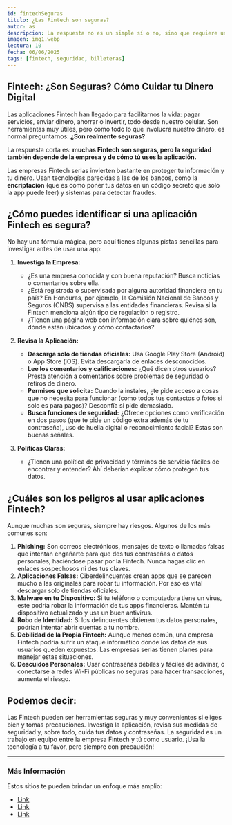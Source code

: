 ```yaml
---
id: fintechSeguras
titulo: ¿Las Fintech son seguras?
autor: as
descripcion: La respuesta no es un simple sí o no, sino que requiere un análisis matizado. En general, muchas Fintech implementan robustas medidas de seguridad, a menudo a la par o incluso superando a las de instituciones financieras tradicionales. No obstante, como cualquier servicio digital que maneja información sensible y transacciones financieras, conllevan ciertos riesgos inherentes.El primer paso siempre será verificar la procedencia de la aplicación, la procedencia, reputación y respaldo de la empresa detrás de la aplicación, que este verificada y debidamente registrada.
imagen: img1.webp
lectura: 10
fecha: 06/06/2025
tags: [fintech, seguridad, billeteras]
---
```


## Fintech: ¿Son Seguras? Cómo Cuidar tu Dinero Digital

Las aplicaciones Fintech han llegado para facilitarnos la vida: pagar servicios, enviar dinero, ahorrar o invertir, todo desde nuestro celular. Son herramientas muy útiles, pero como todo lo que involucra nuestro dinero, es normal preguntarnos: **¿Son realmente seguras?**

La respuesta corta es: **muchas Fintech son seguras, pero la seguridad también depende de la empresa y de cómo tú uses la aplicación.**

Las empresas Fintech serias invierten bastante en proteger tu información y tu dinero. Usan tecnologías parecidas a las de los bancos, como la **encriptación** (que es como poner tus datos en un código secreto que solo la app puede leer) y sistemas para detectar fraudes.

## **¿Cómo puedes identificar si una aplicación Fintech es segura?**

No hay una fórmula mágica, pero aquí tienes algunas pistas sencillas para investigar antes de usar una app:

1.  **Investiga la Empresa:**
    * ¿Es una empresa conocida y con buena reputación? Busca noticias o comentarios sobre ella.
    * ¿Está registrada o supervisada por alguna autoridad financiera en tu país? En Honduras, por ejemplo, la Comisión Nacional de Bancos y Seguros (CNBS) supervisa a las entidades financieras. Revisa si la Fintech menciona algún tipo de regulación o registro.
    * ¿Tienen una página web con información clara sobre quiénes son, dónde están ubicados y cómo contactarlos?

2.  **Revisa la Aplicación:**
    * **Descarga solo de tiendas oficiales:** Usa Google Play Store (Android) o App Store (iOS). Evita descargarla de enlaces desconocidos.
    * **Lee los comentarios y calificaciones:** ¿Qué dicen otros usuarios? Presta atención a comentarios sobre problemas de seguridad o retiros de dinero.
    * **Permisos que solicita:** Cuando la instales, ¿te pide acceso a cosas que no necesita para funcionar (como todos tus contactos o fotos si solo es para pagos)? Desconfía si pide demasiado.
    * **Busca funciones de seguridad:** ¿Ofrece opciones como verificación en dos pasos (que te pide un código extra además de tu contraseña), uso de huella digital o reconocimiento facial? Estas son buenas señales.

3.  **Políticas Claras:**
    * ¿Tienen una política de privacidad y términos de servicio fáciles de encontrar y entender? Ahí deberían explicar cómo protegen tus datos.

## **¿Cuáles son los peligros al usar aplicaciones Fintech?**

Aunque muchas son seguras, siempre hay riesgos. Algunos de los más comunes son:

1.  **Phishing:** Son correos electrónicos, mensajes de texto o llamadas falsas que intentan engañarte para que des tus contraseñas o datos personales, haciéndose pasar por la Fintech. Nunca hagas clic en enlaces sospechosos ni des tus claves.
2.  **Aplicaciones Falsas:** Ciberdelincuentes crean apps que se parecen mucho a las originales para robar tu información. Por eso es vital descargar solo de tiendas oficiales.
3.  **Malware en tu Dispositivo:** Si tu teléfono o computadora tiene un virus, este podría robar la información de tus apps financieras. Mantén tu dispositivo actualizado y usa un buen antivirus.
4.  **Robo de Identidad:** Si los delincuentes obtienen tus datos personales, podrían intentar abrir cuentas a tu nombre.
5.  **Debilidad de la Propia Fintech:** Aunque menos común, una empresa Fintech podría sufrir un ataque informático donde los datos de sus usuarios queden expuestos. Las empresas serias tienen planes para manejar estas situaciones.
6.  **Descuidos Personales:** Usar contraseñas débiles y fáciles de adivinar, o conectarse a redes Wi-Fi públicas no seguras para hacer transacciones, aumenta el riesgo.

## **Podemos decir:**

Las Fintech pueden ser herramientas seguras y muy convenientes si eliges bien y tomas precauciones. Investiga la aplicación, revisa sus medidas de seguridad y, sobre todo, cuida tus datos y contraseñas. La seguridad es un trabajo en equipo entre la empresa Fintech y tú como usuario. ¡Usa la tecnología a tu favor, pero siempre con precaución!

---

### Más Información
Estos sitios te pueden brindar un enfoque más amplio:
- [Link]()
- [Link]()
- [Link]()